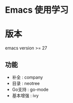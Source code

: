 # Emacs 使用学习

# 版本
emacs version >= 27

## 功能
- 补全		: company
- 目录		: neotree
- Go支持	: go-mode
- 基本增强	: ivy
